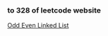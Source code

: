 ### to 328 of leetcode website

[Odd Even Linked List](https://leetcode-cn.com/problems/odd-even-linked-list/)